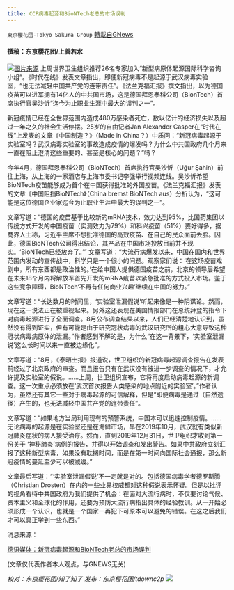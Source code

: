 ```yaml
---
title: CCP病毒起源和BioNTech老总的市场误判
---
```

`東京櫻花団-Tokyo Sakura Group` [轉載自GNews](https://gnews.org/zh-hans/1614303/)

#### 撰稿：东京樱花团/上善若水
![](https://assets.gnews.org/wp-content/uploads/2021/10/1-129.jpg)[图片来源](https://www.europeanpharmaceuticalreview.com/news/160490/pfizer-and-biontech-submit-phase-i-data-to-fda-for-covid-19-booster/)
上周世界卫生组织推荐26名专家加入“新型病原体起源国际科学咨询小组”。《时代在线》发表文章指出，即便新冠病毒不是起源于武汉病毒实验室，“也无法减轻中国共产党的连带责任”。《法兰克福汇报》撰文指出，以为德国疫苗可以进军拥有14亿人的中共国市场，这是德国拜恩泰科公司（BionTech）首席执行官吴沙忻“迄今为止职业生涯中最大的误判之一”。

新冠疫情已经在全世界范围内造成480万感染者死亡，数以亿计的经济损失以及超过一年之久的社会生活停摆。25岁的自由记者Jan Alexander Casper在“时代在线”上发表的文章《中国制造？》（Made in China？）中质问：“新冠病毒起源于实验室吗？武汉病毒实验室的事故造成疫情的爆发吗？为什么中共国政府几个月来一直在阻止澄清这些重要的、甚至是核心的问题？”吗？

今年4月，德国拜恩泰科公司（BioNTech）首席执行官吴沙忻（Uğur Şahin）前往上海，从上海的一家酒店与上海市委书记李强举行视频连线。吴沙忻希望BioNTech疫苗能够成为首个在中国获得批准的外国疫苗。《法兰克福汇报》发表的文章《中国阻挡BioNTech》（China bremst BioNTech aus）分析认为，“这可能是这位德国企业家迄今为止职业生涯中最大的误判之一”。

文章写道：“德国的疫苗基于比较新的mRNA技术，效力达到95%，比国药集团以传统方式开发的中国疫苗（实测效力为79%）和科兴疫苗（51%）要好得多，据商界人士称，习近平主席不想批准德国的高效疫苗、在自己的民众面前丢脸。因此，德国BioNTech公司得出结论，其产品在中国市场投放目前并不现实。‘BioNTech已经放弃了。’” 文章写道：“大流行病爆发以来，中国在国内和世界范围内发动的宣传战中，科学只是一个很小的问题。观察家们说：‘在这场疫苗戏剧中，所有东西都是政治性的。’在给中国人提供德国疫苗之前，北京的领导层希望在未来18个月内将解放军首先开发的mRNA疫苗以紧急批准的方式投入市场。鉴于这些竞争障碍，BioNTech‘不再有任何商业兴趣’继续在中国的努力。”

文章写道：“长达数月的时间里，‘实验室泄漏假说’听起来像是一种阴谋论。然而，现在这一说法正在被重视起来。另外这还表现在美国情报部门在总统拜登的指令下对病毒起源进行了全面调查。8月公布调查结果以来，人们已经清楚地认识到，虽然没有得到证实，但有可能是由于研究冠状病毒的武汉研究所的粗心大意导致这种冠状病毒病原体的泄漏。”作者感到不解的是，为什么“在这一背景下，‘实验室泄漏说’这么长时间以来一直被边缘化”。

文章写道：“8月，《泰晤士报》报道说，世卫组织的新冠病毒起源调查报告在发表前经过了北京政府的审查。而且报告只有在武汉没有被进一步调查的情况下，才允许提及实验室的假说。……上周，世卫组织宣布，它将再度启动病毒起源的新调查。这一次重点必须放在‘武汉首次报告人类感染的地点附近的实验室’。”作者认为，虽然还有其它一些对于病毒起源的可信解释，但是“即便病毒是通过（自然途径）产生的，也无法减轻中国共产党的连带责任”。

文章写道：“如果地方当局利用现有的预警系统，中国本可以迅速控制疫情。…… 无论病毒的起源是在实验室还是在海鲜市场，早在2019年10月，武汉就有类似新冠肺炎症状的病人接受治疗。然而，直到2019年12月31日，世卫组织才收到第一份关于 ‘神秘肺炎’病例的报告，并得以开始调查和发出警告。如果中共政府立刻汇报了这种新型病毒，如果没有耽搁时间，而是在第一时间向国际社会通报，那么新冠疫情的蔓延至少可以被减缓。”

文章最后写道：“‘实验室泄漏假说’不一定就是对的。包括德国病毒学者德罗斯腾（Christian Drosten）在内的一些业界权威都对这种假说表示怀疑。但是以批评的视角看待中共国政府为我们提供了机会：在面对大流行病时，不仅要讨论气候、资本主义和全球化的作用，还要为预防大流行病指出具体的经验教训。从一开始必须形成一个认识，也就是一个国家一再犯下可原本可以避免的错误。在这之后我们才可以真正学到一些东西。”

消息来源：

[德语媒体：新冠病毒起源和BioNTech老总的市场误判](https://www.dw.com/zh/%E5%BE%B7%E8%AF%AD%E5%AA%92%E4%BD%93%E6%96%B0%E5%86%A0%E7%97%85%E6%AF%92%E8%B5%B7%E6%BA%90%E5%92%8Cbiontech%E8%80%81%E6%80%BB%E7%9A%84%E5%B8%82%E5%9C%BA%E8%AF%AF%E5%88%A4/a-59578459)

(文章仅代表作者本人观点，与GNEWS无关)

*校对：东京樱花团/知了知了
发布：东京樱花团/tdownc2p*
![](https://assets.gnews.org/wp-content/uploads/2021/08/image0-1-36.jpg)
